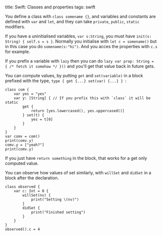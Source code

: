 title: Swift: Classes and properties
tags: swift

You define a class with `class somename {}`, and variables and constants are defined with `var` and `let`, and they can take `private`, `public`, `static` modifiers.

If you have a uninitialised variables, `var s:String`, you must have `init(s: String) { self.s = s }`. Normally you initialise with `let c = somename()` but in this case you do `somename(s:"hi")`. And you acces the properties with `c.s` for example.

If you prefix a variable with `lazy` then you can do `lazy var prop: String = { /* fetch it somehow */ }()` and you'll get that value back in future gets.

You can compute values, by putting `get` and `set(variable)` in a block prefixed with the type, `type { get {...} set(var) {...} }
`:

    class com {
        var yes = "yes"
        var y: [String] { // If you prefix this with `class` it will be static
            get {
                return [yes.lowercased(), yes.uppercased()]
            } set(t) {
                yes = t[0]
            }
        }
    }
    var comv = com()
    print(comv.y)
    comv.y = ["yeah?"]
    print(comv.y)

If you just have `return something` in the block, that works for a get only computed value. 

You can observe how values of set similarly, with `willSet` and `didSet` in a block after the declaration.

    class observed {
        var c: Int = 0 {
            willSet(nv) {
                print("Setting \(nv)")
            }
            didSet {
                print("Finished setting")
            }
        }
    }
    observed().c = 4
